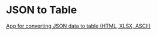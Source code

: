# JSON to Table

[App for converting JSON data to table (HTML, XLSX, ASCII)](https://x0k.github.io/json-to-table/)
